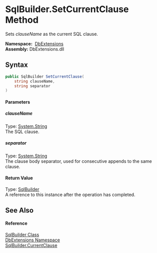 SqlBuilder.SetCurrentClause Method
==================================
Sets *clauseName* as the current SQL clause.

  **Namespace:**  [DbExtensions][1]  
  **Assembly:** DbExtensions.dll

Syntax
------

```csharp
public SqlBuilder SetCurrentClause(
	string clauseName,
	string separator
)
```

#### Parameters

##### *clauseName*
Type: [System.String][2]  
The SQL clause.

##### *separator*
Type: [System.String][2]  
The clause body separator, used for consecutive appends to the same clause.

#### Return Value
Type: [SqlBuilder][3]  
A reference to this instance after the operation has completed.

See Also
--------

#### Reference
[SqlBuilder Class][3]  
[DbExtensions Namespace][1]  
[SqlBuilder.CurrentClause][4]  

[1]: ../README.md
[2]: https://docs.microsoft.com/dotnet/api/system.string
[3]: README.md
[4]: CurrentClause.md